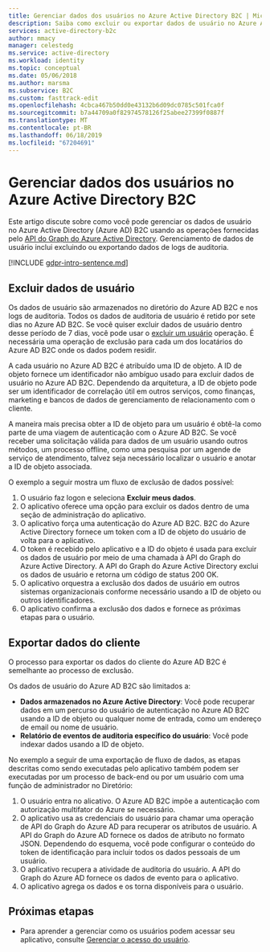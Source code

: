 ```yaml
---
title: Gerenciar dados dos usuários no Azure Active Directory B2C | Microsoft Docs
description: Saiba como excluir ou exportar dados de usuário no Azure AD B2C.
services: active-directory-b2c
author: mmacy
manager: celestedg
ms.service: active-directory
ms.workload: identity
ms.topic: conceptual
ms.date: 05/06/2018
ms.author: marsma
ms.subservice: B2C
ms.custom: fasttrack-edit
ms.openlocfilehash: 4cbca467b50dd0e43132b6d09dc0785c501fca0f
ms.sourcegitcommit: b7a44709a0f82974578126f25abee27399f0887f
ms.translationtype: MT
ms.contentlocale: pt-BR
ms.lasthandoff: 06/18/2019
ms.locfileid: "67204691"
---
```

# <a name="manage-user-data-in-azure-active-directory-b2c"></a>Gerenciar dados dos usuários no Azure Active Directory B2C

 Este artigo discute sobre como você pode gerenciar os dados de usuário no Azure Active Directory (Azure AD) B2C usando as operações fornecidas pelo [API do Graph do Azure Active Directory](/previous-versions/azure/ad/graph/api/api-catalog). Gerenciamento de dados de usuário inclui excluindo ou exportando dados de logs de auditoria.

[!INCLUDE [gdpr-intro-sentence.md](../../includes/gdpr-intro-sentence.md)]

## <a name="delete-user-data"></a>Excluir dados de usuário

Os dados de usuário são armazenados no diretório do Azure AD B2C e nos logs de auditoria. Todos os dados de auditoria de usuário é retido por sete dias no Azure AD B2C. Se você quiser excluir dados de usuário dentro desse período de 7 dias, você pode usar o [excluir um usuário](/previous-versions/azure/ad/graph/api/users-operations#DeleteUser) operação. É necessária uma operação de exclusão para cada um dos locatários do Azure AD B2C onde os dados podem residir. 

A cada usuário no Azure AD B2C é atribuído uma ID de objeto. A ID de objeto fornece um identificador não ambíguo usado para excluir dados de usuário no Azure AD B2C. Dependendo da arquitetura, a ID de objeto pode ser um identificador de correlação útil em outros serviços, como finanças, marketing e bancos de dados de gerenciamento de relacionamento com o cliente. 

A maneira mais precisa obter a ID de objeto para um usuário é obtê-la como parte de uma viagem de autenticação com o Azure AD B2C. Se você receber uma solicitação válida para dados de um usuário usando outros métodos, um processo offline, como uma pesquisa por um agende de serviço de atendimento, talvez seja necessário localizar o usuário e anotar a ID de objeto associada. 

O exemplo a seguir mostra um fluxo de exclusão de dados possível:

1. O usuário faz logon e seleciona **Excluir meus dados**.
2. O aplicativo oferece uma opção para excluir os dados dentro de uma seção de administração do aplicativo.
3. O aplicativo força uma autenticação do Azure AD B2C. B2C do Azure Active Directory fornece um token com a ID de objeto do usuário de volta para o aplicativo. 
4. O token é recebido pelo aplicativo e a ID do objeto é usada para excluir os dados de usuário por meio de uma chamada à API do Graph do Azure Active Directory. A API do Graph do Azure Active Directory exclui os dados de usuário e retorna um código de status 200 OK.
5. O aplicativo orquestra a exclusão dos dados de usuário em outros sistemas organizacionais conforme necessário usando a ID de objeto ou outros identificadores.
6. O aplicativo confirma a exclusão dos dados e fornece as próximas etapas para o usuário.

## <a name="export-customer-data"></a>Exportar dados do cliente

O processo para exportar os dados do cliente do Azure AD B2C é semelhante ao processo de exclusão.

Os dados de usuário do Azure AD B2C são limitados a:

- **Dados armazenados no Azure Active Directory**: Você pode recuperar dados em um percurso do usuário de autenticação no Azure AD B2C usando a ID de objeto ou qualquer nome de entrada, como um endereço de email ou nome de usuário. 
- **Relatório de eventos de auditoria específico do usuário**: Você pode indexar dados usando a ID de objeto.

No exemplo a seguir de uma exportação de fluxo de dados, as etapas descritas como sendo executadas pelo aplicativo também podem ser executadas por um processo de back-end ou por um usuário com uma função de administrador no Diretório:

1. O usuário entra no alicativo. O Azure AD B2C impõe a autenticação com autorização multifator do Azure se necessário.
2. O aplicativo usa as credenciais do usuário para chamar uma operação de API do Graph do Azure AD para recuperar os atributos de usuário. A API do Graph do Azure AD fornece os dados de atributo no formato JSON. Dependendo do esquema, você pode configurar o conteúdo do token de identificação para incluir todos os dados pessoais de um usuário.
3. O aplicativo recupera a atividade de auditoria do usuário. A API do Graph do Azure AD fornece os dados de evento para o aplicativo.
4. O aplicativo agrega os dados e os torna disponíveis para o usuário.

## <a name="next-steps"></a>Próximas etapas

- Para aprender a gerenciar como os usuários podem acessar seu aplicativo, consulte [Gerenciar o acesso do usuário](manage-user-access.md).




